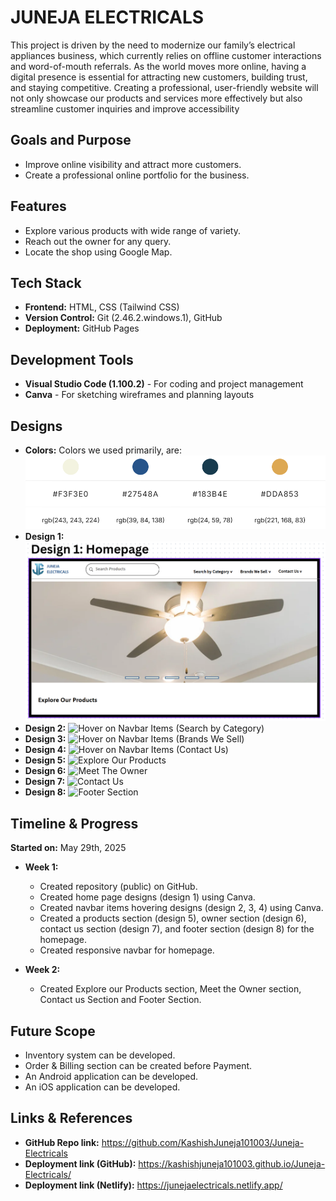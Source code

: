 # JUNEJA ELECTRICALS
This project is driven by the need to modernize our family’s electrical appliances business, which currently relies on offline customer interactions and word-of-mouth referrals. As the world moves more online, having a digital presence is essential for attracting new customers, building trust, and staying competitive. Creating a professional, user-friendly website will not only showcase our products and services more effectively but also streamline customer inquiries and improve accessibility

## Goals and Purpose
- Improve online visibility and attract more customers.
- Create a professional online portfolio for the business.

## Features
- Explore various products with wide range of variety.
- Reach out the owner for any query.
- Locate the shop using Google Map.

## Tech Stack
- **Frontend:** HTML, CSS (Tailwind CSS)
- **Version Control:**  Git (2.46.2.windows.1), GitHub
- **Deployment:** GitHub Pages

## Development Tools
- **Visual Studio Code (1.100.2)** - For coding and project management
- **Canva** - For sketching wireframes and planning layouts

## Designs
- **Colors:** Colors we used primarily, are: ![Colors we used primarily](image-3.png)
- **Design 1:** ![HomePage](image.png)
- **Design 2:** ![Hover on Navbar Items (Search by Category)](https://github.com/user-attachments/assets/c84e4238-6584-447a-a603-94cfba08aa37)
- **Design 3:** ![Hover on Navbar Items (Brands We Sell)](https://github.com/user-attachments/assets/33611c91-da01-4a81-9390-e00da351ed96)
- **Design 4:** ![Hover on Navbar Items (Contact Us)](https://github.com/user-attachments/assets/6b6e8ad5-bce1-4a56-a665-a9ab3bc3f072)
- **Design 5:** ![Explore Our Products](https://github.com/user-attachments/assets/1ab94db5-e23a-44df-bcb6-abb764a48171)
- **Design 6:** ![Meet The Owner](https://github.com/user-attachments/assets/49acbe0e-8d2a-4ee0-92ac-e01894f583c6)
- **Design 7:** ![Contact Us](https://github.com/user-attachments/assets/adf2a93d-ee4f-4a9f-a967-b05dd51534c8)
- **Design 8:** ![Footer Section](https://github.com/user-attachments/assets/8acb4687-9029-4247-bb92-0fb4238bfe31)

## Timeline & Progress
**Started on:** May 29th, 2025 
- **Week 1:**
    - Created repository (public) on GitHub.
    - Created home page designs (design 1) using Canva.
    - Created navbar items hovering designs (design 2, 3, 4) using Canva.
    - Created a products section (design 5), owner section (design 6), contact us section (design 7), and footer section (design 8) for the homepage.
    - Created responsive navbar for homepage.

- **Week 2:**
    - Created Explore our Products section, Meet the Owner section, Contact us Section and Footer Section.

## Future Scope
- Inventory system can be developed.
- Order & Billing section can be created before Payment.
- An Android application can be developed.
- An iOS application can be developed.

## Links & References
- **GitHub Repo link:** https://github.com/KashishJuneja101003/Juneja-Electricals
- **Deployment link (GitHub):** https://kashishjuneja101003.github.io/Juneja-Electricals/
- **Deployment link (Netlify):** https://junejaelectricals.netlify.app/